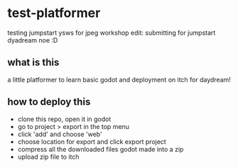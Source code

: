 # test-platformer
testing jumpstart ysws for jpeg workshop
edit: submitting for jumpstart dyadream noe :D

## what is this
a little platformer to learn basic godot and deployment on itch for daydream!

## how to deploy this
- clone this repo, open it in godot
- go to project > export in the top menu
- click 'add' and choose 'web'
- choose location for export and click export project
- compress all the downloaded files godot made into a zip
- upload zip file to itch

